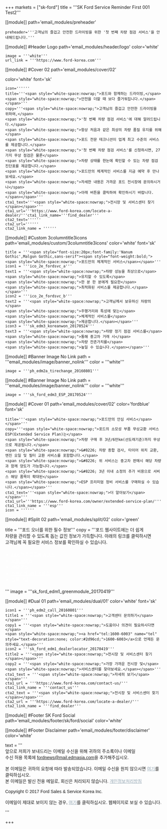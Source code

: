
+++
markets = ["sk-ford"]
title = '''SK Ford Service Reminder First 001 Test2'''

[[module]]
path='email_modules/preheader'


	preheader='''고객님의 즐겁고 안전한 드라이빙을 위한 '첫 번째 차량 점검 서비스'을 안내해드립니다.'''

[[module]] #Header Logo
path='email_modules/header/logo'
color='white'

	image = '''white'''
	url_link = '''https://www.ford-korea.com'''
    
[[module]] #Cover 02
path='email_modules/cover/02'

color='white'
font='sk'

	icon='''''' 
	title='''<span style="white-space:nowrap;">포드와 함께하는 드라이빙,</span>
    <span style="white-space:nowrap;">안전을 더할 때 보다 즐거워집니다.</span></span>'''
	copy='''<span style="white-space:nowrap;">고객님의 즐겁고 안전한 드라이빙을 위하여,</span>
	<span style="white-space:nowrap;">'첫 번째 차량 점검 서비스'에 대해 알려드립니다.</span>
	<span style="white-space:nowrap;">항상 처음과 같은 최상의 차량 품질 유지를 위해</span>
	<span style="white-space:nowrap;">포드 전문 테크니션이 업계 최고 수준의 서비스를 제공합니다.</span>
	<span style="white-space:nowrap;">'첫 번째 차량 점검 서비스'를 신청하시면, 27가지 무상 점검은 물론</span>
	<span style="white-space:nowrap;">차량 상태를 한눈에 확인할 수 있는 차량 점검 진단표를 제공합니다.</span>
	<span style="white-space:nowrap;">포드만의 체계적인 서비스를 지금 예약 후 만나보세요.</span>
	<span style="white-space:nowrap;">자세한 내용은 가까운 포드 전시장에 문의하시거나</span>
	<span style="white-space:nowrap;">아래 버튼을 클릭하여 확인하시기 바랍니다.</span></span>'''
    cta1_text='''<span style="white-space:nowrap;">전시장 및 서비스센터 찾기</span></span>'''
	cta1_url='''https://www.ford-korea.com/locate-a-dealer/'''cta1_link_name='''find_dealer'''
	cta2_text=''''''
	cta2_url=''''''
	cta2_link_name = ''''''
    
[[module]] #Custom 3columntitle3icons
path='email_modules/custom/3columntitle3icons'
color='white'
font='sk'

	title = '''<span style="font-size:20px;font-family:'Nanum Gothic',Malgun Gothic,sans-serif"><span style="font-weight:bold;">
    <span style="white-space:nowrap;">포드만의 체계적인 서비스</span></span>'''
	icon1 = '''ico_2e_fordsvc_a'''
	text1 = '''<span style="white-space:nowrap;">차량 성능을 최상으로</span>
    <span style="white-space:nowrap;">유지할 수 있도록</span>
    <span style="white-space:nowrap;">한 분 한 분에게 필요한</span>
    <span style="white-space:nowrap;">최적화된 서비스를 제공합니다.</span></span>'''
	icon2 = '''ico_2e_fordsvc_b'''
	text2 = '''<span style="white-space:nowrap;">고객님께서 보유하신 차량의</span>
	<span style="white-space:nowrap;">주행거리와 특성에 맞는</span>
	<span style="white-space:nowrap;">체계적인 서비스를</span>
	<span style="white-space:nowrap;">제공합니다.</span></span>'''
	icon3 = '''sk_edm3_koreanwon_20170524'''
	text3 = '''<span style="white-space:nowrap;">차량 정기 점검 서비스를</span>
	<span style="white-space:nowrap;">통해 중고차 거래 시</span>
	<span style="white-space:nowrap;">차량 잔존가치를</span>
	<span style="white-space:nowrap;">높일 수 있습니다.</span></span>'''
    
[[module]] #Banner Image No Link
path = '''email_modules/image/banner_nolink'''
color = '''white'''

	image = '''ph_edm2a_tirechange_20160801'''

[[module]] #Banner Image No Link
path = '''email_modules/image/banner_nolink'''
color = '''white'''

	image = '''sk_ford_edm3_ESP_20170524'''
    
[[module]] #Cover 01
path='email_modules/cover/02'
color='fordblue'
font='sk'

	title='''<span style="white-space:nowrap;">포드만의 안심 서비스</span></span>'''
	copy='''<span style="white-space:nowrap;">포드의 소모성 부품 무상교환 서비스 ESP(Extended Service Plan)는</span>
    <span style="white-space:nowrap;">차량 구매 후 3년/6만km(선도래기준)까지 무상으로 제공됩니다.</span>
    <span style="white-space:nowrap;">&#8226; 차량 종합 검사, 타이어 위치 교환, 엔진 오일 및 필터 교환 서비스를 포함합니다.</span>
    <span style="white-space:nowrap;">&#8226; 위 서비스는 중고차 판매시 해당 차량과 함께 양도가 가능합니다.</span>
    <span style="white-space:nowrap;">&#8226; 3년 이내 소정의 추가 비용으로 서비스 해당 품목이 확대된</span>
    <span style="white-space:nowrap;">ESP 프리미엄 정비 서비스를 구매하실 수 있습니다.</span></span>'''
	cta1_text='''<span style="white-space:nowrap;">더 알아보기</span></span>'''
	cta1_url='''https://www.ford-korea.com/owner/extended-service-plan/'''
	cta1_link_name = '''esp'''
    icon = ''''''
  
[[module]] #Split 02
path='email_modules/split/02'
color='green'

title = '''<span style="white-space:nowrap;">포드 오너를 위한 필수 정보</span></span>'''
copy = '''<span style="white-space:nowrap;">포드 웹사이트에는 더 쉽게</span>
<span style="white-space:nowrap;">차량을 관리할 수 있도록 돕는</span>
<span style="white-space:nowrap;">값진 정보가 가득합니다.</span>
<span style="white-space:nowrap;">아래의 링크를 클릭하시면</span>
<span style="white-space:nowrap;">고객님께 꼭 필요한 서비스 정보를</span>
<span style="white-space:nowrap;">확인하실 수 있습니다.</span>
<ul style="margin: 20px; padding: 0;text-decoration:underline; color:#FFFFFF">
<li><a href="https://www.ford-korea.com/owner/emergency/" name="era" style="text-decoration:underline; color:#FFFFFF;font-family:'Nanum Gothic',Malgun Gothic,sans-serif;"><span style="white-space:nowrap;">24시간 긴급출동 서비스</span></a></li>
<li><a href="https://www.ford-korea.com/owner/warranty/" name="warranty" style="text-decoration:underline; color:#FFFFFF;font-family:'Nanum Gothic',Malgun Gothic,sans-serif;"><span style="white-space:nowrap;">보증 서비스</span></a></li>
<li><a href="https://www.ford-korea.com/owner/maintenance/" name="vehicle_maintenance" style="text-decoration:underline; color:#FFFFFF;font-family:'Nanum Gothic',Malgun Gothic,sans-serif;"><span style="white-space:nowrap;">차량 관리</span></a></li>
<li><a href="https://www.ford-korea.com/owner/genuine-service/" name="genuine_service" style="text-decoration:underline; color:#FFFFFF;font-family:'Nanum Gothic',Malgun Gothic,sans-serif;"><span style="white-space:nowrap;">전문가의 공인 서비스</span></a></li>
<li><a href="https://www.ford-korea.com/owner/recall-guidance/" name="recall_guidance" style="text-decoration:underline; color:#FFFFFF;font-family:'Nanum Gothic',Malgun Gothic,sans-serif;"><span style="white-space:nowrap;">리콜 안내</span></a></li></ul></span>'''
	image = '''sk_ford_edm1_greenmodule_20170419'''

[[module]] #Dual 01
path='email_modules/dual/01'
color='white'
font='sk'

	icon1 = '''ph_edm2_call_20160801'''
	title1 = '''<span style="white-space:nowrap;">고객센터 문의하기</span></span>'''
	copy1 = '''<span style="white-space:nowrap;">도움이나 의견이 필요하시다면</span>
    <span style="white-space:nowrap;"><a href="tel:1600-6003" name="tel" style="text-decoration:none; color:#2d96cd;">1600-6003</a>으로 언제든 문의주세요.</span>'''
	icon2 = '''sk_ford_edm1_dealerlocator_20170419'''
	title2 = '''<span style="white-space:nowrap;">전시장 및 서비스센터 찾기</span></span>'''
	copy2 = '''<span style="white-space:nowrap;">가장 가까운 전시장 및</span>
	<span style="white-space:nowrap;">서비스센터를 찾아보세요.</span></span>'''
	cta1_text = '''<span style="white-space:nowrap;">자세히 보기</span></span>'''
	cta1_url = '''https://www.ford-korea.com/contact-us/'''
	cta1_link_name = '''contact_us'''
	cta2_text = '''<span style="white-space:nowrap;">전시장 및 서비스센터 찾기</span></span>'''
	cta2_url = '''https://www.ford-korea.com/locate-a-dealer/'''
	cta2_link_name = '''find_dealer'''


[[module]] #Footer SK Ford Social
path='email_modules/footer/sk/ford/social'
color='white'

[[module]] #Footer Disclaimer
path='email_modules/footer/disclaimer'
color='white'

text = '''<span style="font-family:'Nanum Gothic',Malgun Gothic,sans-serif"><br/>
<span style="white-space:nowrap;">앞으로 저희가 보내드리는 이메일 수신을 위해 귀하의 주소록이나 이메일</span>
<span style="white-space:nowrap;">수신 허용 목록에 <span style="font-family:'Nanum Gothic',Malgun Gothic,sans-serif; text-decoration:underline;">fordnews@mail.edmasia.com</span>을 추가해주십시오.</span><br/><br/>
본 이메일은 귀하의 요청에 따라 발송되었습니다. 이메일 수신을 원치 않으시면 <a href="<%unsubscribe_link_text%>" style="color:#91a4b1; text-decoration:underline">여기</a>를 클릭하십시오. <br />
본 이메일은 발신 전용 메일로, 회신은 처리되지 않습니다. <a href="https://www.ford-korea.com/privacy/" name="privacy" style="text-decoration:underline; color:#91a4b1;">개인정보처리방침</a> <br/><br/>
<span style="white-space:nowrap;">Copyright © 2017 Ford Sales & Service Korea Inc.</span><br /><br />
이메일이 제대로 보이지 않는 경우, <a href="<%syslink_message_read url='/public/read_message.jsp'%>" style="color:#91a4b1; text-decoration:underline">여기</a>를 클릭하십시오. 웹페이지로 보실 수 있습니다.<p> </p><p> </p><p> </p></span>'''

+++
